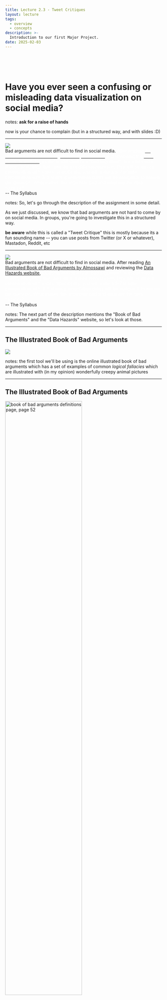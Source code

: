 ```yaml
---
title: Lecture 2.3 - Tweet Critiques
layout: lecture
tags:
  - overview
  - concepts
description: >-
  Introduction to our first Major Project.
date: 2025-02-03
---
```


<br><br><br>

# Have you ever seen a confusing or misleading data visualization on social media?

notes:
**ask for a raise of hands**

now is your chance to complain (but in a structured way, and with slides :D)


---

<div class="left">
<!--
<img src="https://i.imgflip.com/2ez4f8.jpg">
-->
<img src="https://pbs.twimg.com/media/F4RtN9HWgAAhYUG.png">
</div>

<div float='right' text-align='left'>
Bad arguments are not difficult to find in social media. <font color="#FFFFFF"> After reading <a href="https://bookofbadarguments.com/"><font color="#FFFFFF">An Illustrated Book of Bad Arguments by Almossawi</font></a> and reviewing the <a href="https://datahazards.com/labels.html"><font color="#FFFFFF">Data Hazards website</font></a>, students will identify a "bad argument" in social media (tweet, post, etc.) that uses data or data visualization. This will be an oral presentation with slides. Specifically, you will make a 5-7 minute presentation with 3–5 slides (presentation dates will be assigned) to answer the question: What makes this argument bad and what are the data hazards?</font>
</div>
<div class='right'>
-- The Syllabus
</div>

notes:
So, let's go through the description of the assignment in some detail.

As we just discussed, we know that bad arguments are not hard to come by on social media.  In groups, you're going to investigate this in a structured way.

**be aware** while this is called a "Tweet Critique" this is mostly because its a fun sounding name -- you can use posts from Twitter (or X or whatever), Mastadon, Reddit, etc

---

<div class="left">
<!--
<img src="https://i.imgflip.com/2ez4f8.jpg">
-->
<img src="https://pbs.twimg.com/media/F4RtN9HWgAAhYUG.png">
</div>

<div float='right' text-align='left'>
Bad arguments are not difficult to find in social media.  After reading <a href="https://bookofbadarguments.com/">An Illustrated Book of Bad Arguments by Almossawi</a> and reviewing the <a href="https://datahazards.com/labels.html">Data Hazards website</a>, <font color="#FFFFFF">students will identify a "bad argument" in social media (tweet, post, etc.) that uses data or data visualization. This will be an oral presentation with slides. Specifically, you will make a 5-7 minute presentation with 3–5 slides (presentation dates will be assigned) to answer the question: What makes this argument bad and what are the data hazards?</font>
</div>
<div class='right'>
-- The Syllabus
</div>

notes:
The next part of the description mentions the "Book of Bad Arguments" and the "Data Hazards" website, so let's look at those.

---

## The Illustrated Book of Bad Arguments

<img src="https://bookofbadarguments.com/images/1.jpg">

notes:
the first tool we'll be using is the online illustrated book of bad arguments which has a set of examples of common *logical fallacies* which are illustrated with (in my opinion) wonderfully creepy animal pictures

---

## The Illustrated Book of Bad Arguments

<img src="images/bookOfBadArg/definition_p52_1.png" alt="book of bad arguments definitions page, page 52" width=70%>

[https://bookofbadarguments.com](https://bookofbadarguments.com)

notes:
be sure to check out the back few pages of the book in order to see some important definitions, including...

---

## The Illustrated Book of Bad Arguments

<img src="images/bookOfBadArg/definition_p52_2.png" alt="book of bad arguments definitions page, page 52, highlighted" width=70%>

[https://bookofbadarguments.com](https://bookofbadarguments.com)

notes:
... the logical fallacies you'll want to draw from to see which apply to your particular "tweet".  These are basically an error in reasoning which leads to a faulty argument (see their formal definition of an argument)...

---

## The Illustrated Book of Bad Arguments

<img src="images/bookOfBadArg/definition_p52_3.png" alt="book of bad arguments definitions page, page 52, different highlights" width=70%>

[https://bookofbadarguments.com](https://bookofbadarguments.com)

notes:
... there are many reasons that one can make an error in reasoning including **read the list** and this book gives a quick overview of several common errors.

---

## Data Hazard Labels

<div class='left'>
<img src="images/dataHazardLabels/automates_decisions.png" alt="the automates decisions label" width=70%>
</div>

<div class='right'>
<img src="images/dataHazardLabels/risk_to_privacy.png" alt="the risk to privacy label" width=70%>
</div>

[https://datahazards.com/labels.html](https://datahazards.com/labels.html)

notes:
In addition to logical fallacies, you'll be pulling from the Data Hazards Labels, which have direct implications for using data in various ways, including in visualizations aimed at the public on social media. 

Here are just two examples **read** but there are several others which might apply to the data shown in your chosen social media post.

---

<div class="left">
<!--
<img src="https://i.imgflip.com/2ez4f8.jpg">
-->
<img src="https://pbs.twimg.com/media/F4RtN9HWgAAhYUG.png">
</div>

<div float='right' text-align='left'>
Bad arguments are not difficult to find in social media.  After reading <a href="https://bookofbadarguments.com/">An Illustrated Book of Bad Arguments by Almossawi</a> and reviewing the <a href="https://datahazards.com/labels.html">Data Hazards website</a>, <font color="#FFFFFF">students will identify a "bad argument" in social media (tweet, post, etc.) that uses data or data visualization. This will be an oral presentation with slides. Specifically, you will make a 5-7 minute presentation with 3–5 slides (presentation dates will be assigned) to answer the question: What makes this argument bad and what are the data hazards?</font>
</div>
<div class='right'>
-- The Syllabus
</div>

notes:
Ok, so coming back to the assignment description...

---

<div class="left">
<!--
<img src="https://i.imgflip.com/2ez4f8.jpg">
-->
<img src="https://pbs.twimg.com/media/F4RtN9HWgAAhYUG.png">
</div>

<div float='right' text-align='left'>
Bad arguments are not difficult to find in social media.  After reading <a href="https://bookofbadarguments.com/">An Illustrated Book of Bad Arguments by Almossawi</a> and reviewing the <a href="https://datahazards.com/labels.html">Data Hazards website</a>, students will identify a "bad argument" in social media (tweet, post, etc.) that uses data or data visualization. <font color="#FFFFFF">This will be an oral presentation with slides. Specifically, you will make a 5-7 minute presentation with 3–5 slides (presentation dates will be assigned) to answer the question: What makes this argument bad and what are the data hazards?</font>
</div>
<div class='right'>
-- The Syllabus
</div>

notes:
... after reading the Book of Bad Arguments and the Data Hazards Labels, you'll have a better idea of what you are looking for for your particular "bad argument" social media post.   

You just need to find one post using data or a data visualization -- but be sure to check the rubric for the assignment as this will likely be easier to do with a post that has some data visualization in the tweet

---

<div class="left">
<!--
<img src="https://i.imgflip.com/2ez4f8.jpg">
-->
<img src="https://pbs.twimg.com/media/F4RtN9HWgAAhYUG.png">
</div>

<div float='right' text-align='left'>
Bad arguments are not difficult to find in social media.  After reading <a href="https://bookofbadarguments.com/">An Illustrated Book of Bad Arguments by Almossawi</a> and reviewing the <a href="https://datahazards.com/labels.html">Data Hazards website</a>, students will identify a "bad argument" in social media (tweet, post, etc.) that uses data or data visualization. This will be an oral presentation with slides. Specifically, you will make a 5-7 minute presentation with 3–5 slides (presentation dates will be assigned) <font color="#FFFFFF">to answer the question: What makes this argument bad and what are the data hazards?</font>
</div>
<div class='right'>
-- The Syllabus
</div>

notes:
After finding your post with the "bad argument" viz, you'll make a presentation with your group with roughly 3-5 slides, over about 5-7 minutes which...

---

<style>
  .img {
  border-radius: 5px; 
  border-bottom-width:50px;
  border-style: solid;
  border-color: white;
  margin: auto;
  background:white;
}
</style>

<div class="left">
<!--
<img src="https://i.imgflip.com/2ez4f8.jpg">
-->
<div class="img margin">
<img src="https://pbs.twimg.com/media/F4RtN9HWgAAhYUG.png">
</div>
</div>

<div float='right' text-align='left'>
Bad arguments are not difficult to find in social media.  After reading <a href="https://bookofbadarguments.com/">An Illustrated Book of Bad Arguments by Almossawi</a> and reviewing the <a href="https://datahazards.com/labels.html">Data Hazards website</a>, students will identify a "bad argument" in social media (tweet, post, etc.) that uses data or data visualization. This will be an oral presentation with slides. Specifically, you will make a 5-7 minute presentation with 3–5 slides (presentation dates will be assigned) to answer the question: What makes this argument bad and what are the data hazards?
</div>
<div class='right'>
-- The Syllabus
</div>

notes:
... clearly demonstrates what makes the argument bad (i.e. which logical fallacy(s) are present) and which data hazard(s) are at play?

---

## Example

<!--
<img src="images/badtweets/example1.jpg" width=50%>
-->

<img src="https://64.media.tumblr.com/c4fb35ecea0f97aee6d2c9fb30e34448/84517b53972b0daa-31/s1280x1920/16fbaf109180423cab2b9410f50027fd7a20fd2b.jpg" width=50% alt="tweet from: https://x.com/BetMGM/status/1472977046552956932">

notes:
so this is a very silly and albeit moderately creepy example, but let's ask some questions:

**ask these**

What do we think the poster is trying to show with this visualization?

What do we think is wrong about this visualization?  What is misleading?

What do we think might be the motivations behind the poster of this visualization?  In general, we want to be careful trying to understand the motivations of individuals, but this is a corporation's post so it's worth thinking about the motivations here.

---

<style>
  .container {
 display: grid;
 align-items: center; 
 grid-template-columns: 1fr 1fr;
 column-gap: 5px;
}

img {
  max-width: 100%;
  max-height:100%;
}

</style>

<div class="container">
  <div class="image">
    <img src="https://64.media.tumblr.com/c4fb35ecea0f97aee6d2c9fb30e34448/84517b53972b0daa-31/s1280x1920/16fbaf109180423cab2b9410f50027fd7a20fd2b.jpg" width=75% alt="tweet from: https://x.com/BetMGM/status/1472977046552956932">
  </div>
  <div class="text">
    <u>Appeal to Irrelevant Authority</u>
    <ul>
      <li>The graphic comes from a fairly large company, giving it an air of authority.</li>
      <li>There is no citation on the tweet description for the data or how it was collected.</li>
    </ul>
  </div>
</div>


notes:
there are several bad arguments that might fit for this one, but an example could be the "Appeal to Irrelevant Authority":
* the graphic is posted by a large betting company
* there is also no citation for the data -- you are just supposed to believe them when they tell you this info


---

## Step by step, students will:

notes:
in summary, for this assignment in your groups you will...

---

## Step by step, students will:
1. identify a "bad argument" in social media (tweet, post, etc.) that uses data or data visualization,

notes:
**read**

---

## Step by step, students will:
1. identify a "bad argument" in social media (tweet, post, etc.) that uses data or data visualization,
2. make a copy of it (with proper citation of authorship, where found, when posted),

notes:
**read**

---

## Step by step, students will:
1. identify a "bad argument" in social media (tweet, post, etc.) that uses data or data visualization,
2. make a copy of it (with proper citation of authorship, where found, when posted),
3. explain what makes it a bad argument (logical fallacies *and* data hazards present), and

notes:
**read**

---

## Step by step, students will:
1. identify a "bad argument" in social media (tweet, post, etc.) that uses data or data visualization,
2. make a copy of it (with proper citation of authorship, where found, when posted),
3. explain what makes it a bad argument (logical fallacies *and* data hazards present), and
4. analyze the tweet (words, image, source, context, etc.) in a 5-7 minute in-class presentation.


notes:
**read**

---

## Step by step, students will:
1. identify a "bad argument" in social media (tweet, post, etc.) that uses data or data visualization,
2. make a copy of it (with proper citation of authorship, where found, when posted),
3. explain what makes it a bad argument (logical fallacies *and* data hazards present), and
4. analyze the tweet (words, image, source, context, etc.) in a 5-7 minute in-class presentation.

Please include the original tweet in your paper or presentation slides.


notes:
**read**

---

## Tweet Critiques: Things we’re looking for

notes:
if you check out the rubric for this assignment (it is linked on Canvas), you'll see there are a few things we are looking for

---

## Tweet Critiques: Things we’re looking for

1. Clarity: Is the bad argument clearly explained? 

notes:
First, you want to fully be able to explain the argument that is being made in the social media post you are showing.

How will you make sure your audience is following this?

---

## Tweet Critiques: Things we’re looking for

1. Clarity: Is the bad argument clearly explained? 
1. Data visualization: is the problematic visualization included and explained? 

notes:
You will also want to make sure your audience (us) can fully follow *why* the visualization is problematic.

This can be tricky with confusing visualizations, so you will have to spend some some time carefully considering how you'll make the issues with the confusing visualization clear to your audience. 

---

## Tweet Critiques: Things we’re looking for

1. Clarity: Is the bad argument clearly explained? 
1. Data visualization: is the problematic visualization included and explained? 
1. Analysis: Is the bad argument analyzed, in relation to the categories of bad arguments from Almossawi and anything else that makes this bad? 

notes:
You'll want to clearly explain which of the logical fallacies apply to your chosen social media post.

---

## Tweet Critiques: Things we’re looking for

1. Clarity: Is the bad argument clearly explained? 
1. Data visualization: is the problematic visualization included and explained? 
1. Analysis: Is the bad argument analyzed, in relation to the categories of bad arguments from Almossawi and anything else that makes this bad? 
1. Analysis: Is the appropriate Data Hazard Label discussed in relation to the data used in the visualization presented? 

notes:
You'll also want to pick out which of the data hazard labels apply to your post as well.

---

## Tweet Critiques: Things we’re looking for

1. Clarity: Is the bad argument clearly explained? 
1. Data visualization: is the problematic visualization included and explained? 
1. Analysis: Is the bad argument analyzed, in relation to the categories of bad arguments from Almossawi and anything else that makes this bad? 
1. Analysis: Is the appropriate Data Hazard Label discussed in relation to the data used in the visualization presented? 
1. Audience engagement: Is there a clear strategy for engaging the audience in the presentation? 

notes:
Finally, we want you to think a bit about how to keep your audience engaged in your presentation.

We'll talk about specific strategies as we go along in the class, but we want you to start thinking about this now.

---

## Tweet Critiques: Things we’re looking for

1. Clarity: Is the bad argument clearly explained? 
1. Data visualization: is the problematic visualization included and explained? 
1. Analysis: Is the bad argument analyzed, in relation to the categories of bad arguments from Almossawi and anything else that makes this bad? 
1. Analysis: Is the appropriate Data Hazard Label discussed in relation to the data used in the visualization presented? 
1. Audience engagement: Is there a clear strategy for engaging the audience in the presentation? 

Please see the rubric linked on the assignment on Canvas for more details.

notes:


---

## Final Data Stories -- Building Block Assignments

<style>
.table_component {
    overflow: auto;
    width: 100%;
}

.table_component table {
    border: 0px none #dededf;
    height: 100%;
    width: 100%;
    table-layout: fixed;
    border-collapse: collapse;
    border-spacing: 1px;
    text-align: left;
}

.table_component caption {
    caption-side: top;
    text-align: left;
}

.table_component th {
    border: 1px none #dededf;
    background-color: #eceff1;
    color: #000000;
    padding: 5px;
}

.table_component td {
    border: 1px none #dededf;
    background-color: #ffffff;
    color: #000000;
    padding: 5px;
}
</style>
<div class="table_component" role="region" tabindex="0">
<table border="0">
    <thead>
        <tr>
            <th>Presentation Practice & Skills</th>
            <th>Data Analysis & Viz Tools</th>
            <th>Story Structure & Theory</th>
        </tr>
    </thead>
    <tbody>
        <tr>
            <td>&bull; MP1: Tweet Critique</td>
            <td>&bull; MiP1: Google Data Studio (GDS)</td>
            <td>&bull; Readings (theory)</td>
        </tr>
        <tr>
            <td>&bull; MiP3: Community Data Story</td>
            <td>&bull; In class activities (PowerBI/GDS)</td>
            <td>&bull; In class activities (structure/theory practice)</td>
        </tr>
        <tr>
            <td></td>
            <td>&bull; MiP2: Viz for Villiany (GDS/PowerBI)</td>
            <td>&bull; MiP4: Twine storyboarding</td>
        </tr>
    </tbody>
</table>
</div>

* MP = Major Project (expect significant out-of-class time)
* MiP = Minor Project (some in class/some out of class time)

notes:
just to situate ourselves, if we remember how we are using these assignments to scaffold ourselves to the final data story...

---

## Final Data Stories -- Building Block Assignments

<style>
.table_component {
    overflow: auto;
    width: 100%;
}

.table_component table {
    border: 0px none #dededf;
    height: 100%;
    width: 100%;
    table-layout: fixed;
    border-collapse: collapse;
    border-spacing: 1px;
    text-align: left;
}

.table_component caption {
    caption-side: top;
    text-align: left;
}

.table_component th {
    border: 1px none #dededf;
    background-color: #eceff1;
    color: #000000;
    padding: 5px;
}

.table_component td {
    border: 1px none #dededf;
    background-color: #ffffff;
    color: #000000;
    padding: 5px;
}
</style>
<div class="table_component" role="region" tabindex="0">
<table border="0">
    <thead>
        <tr>
            <th>Presentation Practice & Skills</th>
            <th>Data Analysis & Viz Tools</th>
            <th>Story Structure & Theory</th>
        </tr>
    </thead>
    <tbody>
        <tr>
            <td>&bull; <font color='red'>MP1: Tweet Critique</font></td>
            <td>&bull; MiP1: Google Data Studio (GDS)</td>
            <td>&bull; Readings (theory)</td>
        </tr>
        <tr>
            <td>&bull; MiP3: Community Data Story</td>
            <td>&bull; In class activities (PowerBI/GDS)</td>
            <td>&bull; In class activities (structure/theory practice)</td>
        </tr>
        <tr>
            <td></td>
            <td>&bull; MiP2: Viz for Villiany (GDS/PowerBI)</td>
            <td>&bull; MiP4: Twine storyboarding</td>
        </tr>
    </tbody>
</table>
</div>

* MP = Major Project (expect significant out-of-class time)
* MiP = Minor Project (some in class/some out of class time)

notes:
the tweet critique is our first opportunity to get some practice giving presentations

this assignment is not only a way for you all to start thinking critically about data viz you see "out in the wild" but also an opportunity for the instructional team to give you feedback on your presentation style and structure, so please do look over the written feedback your group will get with this assignment

---

## Logistics

notes:

to wrap up, a few logistics we need to keep in mind...

---

## Logistics

* In groups (more on that in a moment)


notes:

... these presentations will be in groups -- more on how those groups will be formed in a moment ...

---

## Logistics

* In groups (more on that in a moment)
* Your group will be assigned a presentation day Week 5 - Week 8


notes:

your group will be given a day to present your 5-7 minute talk sometime between Week 5 and Week 8

we can shift a bit if you need to swap with a group, but that will be easier to do right after we assign groups, and we'll have less wiggle-room to move folks around later in the course

---

## Logistics

* In groups (more on that in a moment)
* Your group will be assigned a presentation day Week 5 - Week 8
* One member of your group will need to connect their computer to the classroom displays -- HDMI (bring adapter!)


notes:

be sure you can connect your computer to the screens up here -- this will be done with an HDMI connector

myself and the TA will try to remember to bring a dongle, but please don't depend on it -- better to have more dongles than none!

---

## Logistics

* In groups (more on that in a moment)
* Your group will be assigned a presentation day Week 5 - Week 8
* One member of your group will need to connect their computer to the classroom displays -- HDMI (bring adapter!)
* Turn in slides the day you present

notes:
you will upload your slides on the day you present as part of your submission

---

## Logistics

* In groups (more on that in a moment)
* Your group will be assigned a presentation day Week 5 - Week 8
* One member of your group will need to connect their computer to the classroom displays -- HDMI (bring adapter!)
* Turn in slides the day you present
* There will be a sign up sheet -- no duplicate posts!

notes:
once we have folks sorted into groups, we'll open a sign-up sheet for your bad social media post -- be sure to check the URLs of what other folks have posted as we won't allow duplicates!

**pause here** -- besides questions about how groups will be formed, which we'll talk about next, are there any questions?